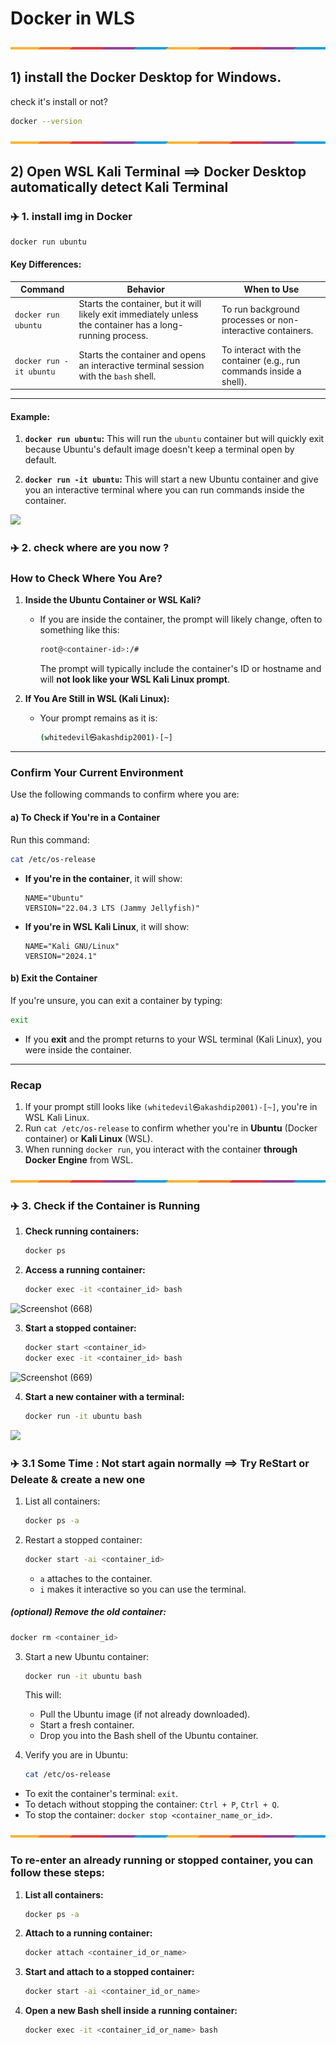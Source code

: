 # Docker in WLS

<img src="https://github.com/akashdip2001/college-final-year-project/raw/main/img/colour_line.png">

## 1) install the Docker Desktop for Windows.

check it's install or not?

```bash
docker --version
```
<img src="https://github.com/akashdip2001/college-final-year-project/raw/main/img/colour_line.png">

## 2) Open WSL Kali Terminal ==> Docker Desktop automatically detect Kali Terminal

### ✈️ 1. install img in Docker

```bach
docker run ubuntu
```

#### Key Differences:

| Command                  | Behavior                                   | When to Use |
|--------------------------|--------------------------------------------|-------------|
| `docker run ubuntu`       | Starts the container, but it will likely exit immediately unless the container has a long-running process. | To run background processes or non-interactive containers. |
| `docker run -it ubuntu`   | Starts the container and opens an interactive terminal session with the `bash` shell. | To interact with the container (e.g., run commands inside a shell). |

---

#### Example:

1. **`docker run ubuntu`:**
   This will run the `ubuntu` container but will quickly exit because Ubuntu's default image doesn't keep a terminal open by default.
   
2. **`docker run -it ubuntu`:**
   This will start a new Ubuntu container and give you an interactive terminal where you can run commands inside the container.

<img src="https://user-images.githubusercontent.com/73097560/115834477-dbab4500-a447-11eb-908a-139a6edaec5c.gif">

### ✈️ 2. check where are you now ?

### **How to Check Where You Are?**

1. **Inside the Ubuntu Container or WSL Kali?**
   - If you are inside the container, the prompt will likely change, often to something like this:
     ```bash
     root@<container-id>:/#
     ```
     The prompt will typically include the container's ID or hostname and will **not look like your WSL Kali Linux prompt**.

2. **If You Are Still in WSL (Kali Linux):**
   - Your prompt remains as it is:  
     ```bash
     (whitedevil㉿akashdip2001)-[~]
     ```

---

### **Confirm Your Current Environment**
Use the following commands to confirm where you are:

#### a) **To Check if You're in a Container**  
Run this command:
```bash
cat /etc/os-release
```
- **If you're in the container**, it will show:
   ```
   NAME="Ubuntu"
   VERSION="22.04.3 LTS (Jammy Jellyfish)"
   ```

- **If you're in WSL Kali Linux**, it will show:
   ```
   NAME="Kali GNU/Linux"
   VERSION="2024.1"
   ```

#### b) **Exit the Container**
If you're unsure, you can exit a container by typing:
```bash
exit
```
- If you **exit** and the prompt returns to your WSL terminal (Kali Linux), you were inside the container.

---

### **Recap**
1. If your prompt still looks like `(whitedevil㉿akashdip2001)-[~]`, you're in WSL Kali Linux.  
2. Run `cat /etc/os-release` to confirm whether you're in **Ubuntu** (Docker container) or **Kali Linux** (WSL).  
3. When running `docker run`, you interact with the container **through Docker Engine** from WSL.

<img src="https://github.com/akashdip2001/college-final-year-project/raw/main/img/colour_line.png">

### ✈️ 3. **Check if the Container is Running**


1. **Check running containers:**
   ```bash
   docker ps
   ```

2. **Access a running container:**
   ```bash
   docker exec -it <container_id> bash
   ```
   
![Screenshot (668)](https://github.com/user-attachments/assets/8f40b38e-386e-4fdb-9a4a-c392b3956cc1)

3. **Start a stopped container:**
   ```bash
   docker start <container_id>
   docker exec -it <container_id> bash
   ```

![Screenshot (669)](https://github.com/user-attachments/assets/b0215ba0-f59e-4528-8fb0-71727a9b88d2)

4. **Start a new container with a terminal:**
   ```bash
   docker run -it ubuntu bash
   ```
<img src="https://user-images.githubusercontent.com/73097560/115834477-dbab4500-a447-11eb-908a-139a6edaec5c.gif">

### ✈️ 3.1 Some Time : Not start again normally ==> Try ReStart or Deleate & create a new one


1. List all containers:
   ```bash
   docker ps -a
   ```

2. Restart a stopped container:
   ```bash
   docker start -ai <container_id>
   ```

   - `a` attaches to the container.
   - `i` makes it interactive so you can use the terminal.

##### (optional) Remove the old container:

```bash
docker rm <container_id>
```

3. Start a new Ubuntu container:
   ```bash
   docker run -it ubuntu bash
   ```

   This will:

    - Pull the Ubuntu image (if not already downloaded).
    - Start a fresh container.
    - Drop you into the Bash shell of the Ubuntu container.

4. Verify you are in Ubuntu:
   ```bash
   cat /etc/os-release
   ```

- To exit the container's terminal: `exit`.
- To detach without stopping the container: `Ctrl + P`, `Ctrl + Q`.
- To stop the container: `docker stop <container_name_or_id>`.

<img src="https://github.com/akashdip2001/college-final-year-project/raw/main/img/colour_line.png">

### To re-enter an already running or stopped container, you can follow these steps:

1. **List all containers:**
   ```bash
   docker ps -a
   ```

2. **Attach to a running container:**
   ```bash
   docker attach <container_id_or_name>
   ```

3. **Start and attach to a stopped container:**
   ```bash
   docker start -ai <container_id_or_name>
   ```

4. **Open a new Bash shell inside a running container:**
   ```bash
   docker exec -it <container_id_or_name> bash
   ```
